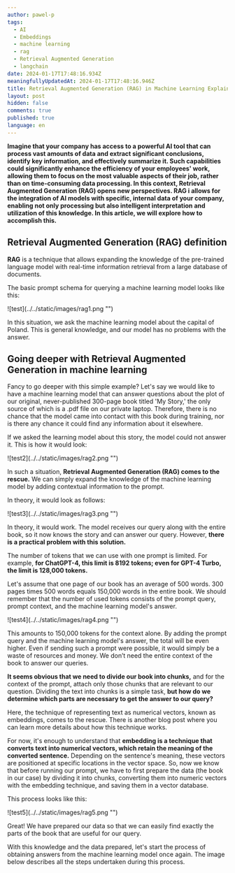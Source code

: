```yaml
---
author: pawel-p
tags:
  - AI
  - Embeddings
  - machine learning
  - rag
  - Retrieval Augmented Generation
  - langchain
date: 2024-01-17T17:48:16.934Z
meaningfullyUpdatedAt: 2024-01-17T17:48:16.946Z
title: Retrieval Augmented Generation (RAG) in Machine Learning Explained
layout: post
hidden: false
comments: true
published: true
language: en
---
```

**Imagine that your company has access to a powerful AI tool that can process vast amounts of data and extract significant conclusions, identify key information, and effectively summarize it. Such capabilities could significantly enhance the efficiency of your employees' work, allowing them to focus on the most valuable aspects of their job, rather than on time-consuming data processing. In this context, Retrieval Augmented Generation (RAG) opens new perspectives. RAG i allows for the integration of AI models with specific, internal data of your company, enabling not only processing but also intelligent interpretation and utilization of this knowledge. In this article, we will explore how to accomplish this.**

## Retrieval Augmented Generation (RAG) definition

**RAG** is a technique that allows expanding the knowledge of the pre-trained language model with real-time information retrieval from a large database of documents.  

The basic prompt schema for querying a machine learning model looks like this:

<div className="image">![test](../../static/images/rag1.png "")</div>

In this situation, we ask the machine learning model about the capital of Poland. This is general knowledge, and our model has no problems with the answer.

## Going deeper with Retrieval Augmented Generation in machine learning

Fancy to go deeper with this simple example? Let's say we would like to have a machine learning model that can answer questions about the plot of our original, never-published 300-page book titled 'My Story,' the only source of which is a .pdf file on our private laptop. Therefore, there is no chance that the model came into contact with this book during training, nor is there any chance it could find any information about it elsewhere.

If we asked the learning model about this story, the model could not answer it. This is how it would look:

<div className="image">![test2](../../static/images/rag2.png "")</div>

In such a situation, **Retrieval Augmented Generation (RAG) comes to the rescue.** We can simply expand the knowledge of the machine learning model by adding contextual information to the prompt.

In theory, it would look as follows:

<div className="image">![test3](../../static/images/rag3.png "")</div>

In theory, it would work. The model receives our query along with the entire book, so it now knows the story and can answer our query. However, **there is a practical problem with this solution.**

The number of tokens that we can use with one prompt is limited. For example, **for ChatGPT-4, this limit is 8192 tokens; even for GPT-4 Turbo, the limit is 128,000 tokens.**

Let's assume that one page of our book has an average of 500 words. 300 pages times 500 words equals 150,000 words in the entire book. We should remember that the number of used tokens consists of the prompt query, prompt context, and the machine learning model's answer.

<div className="image">![test4](../../static/images/rag4.png "")</div>

This amounts to 150,000 tokens for the context alone. By adding the prompt query and the machine learning model's answer, the total will be even higher. Even if sending such a prompt were possible, it would simply be a waste of resources and money. We don’t need the entire context of the book to answer our queries.

**It seems obvious that we need to divide our book into chunks,** and for the context of the prompt, attach only those chunks that are relevant to our question. Dividing the text into chunks is a simple task, **but how do we determine which parts are necessary to get the answer to our query?**

Here, the technique of representing text as numerical vectors, known as embeddings, comes to the rescue. There is another blog post where you can learn more details about how this technique works.

For now, it's enough to understand that **embedding is a technique that converts text into numerical vectors, which retain the meaning of the converted sentence.** Depending on the sentence's meaning, these vectors are positioned at specific locations in the vector space. So, now we know that before running our prompt, we have to first prepare the data (the book in our case) by dividing it into chunks, converting them into numeric vectors with the embedding technique, and saving them in a vector database.

This process looks like this:

<div className="image">![test5](../../static/images/rag5.png "")</div>

Great! We have prepared our data so that we can easily find exactly the parts of the book that are useful for our query.

With this knowledge and the data prepared, let's start the process of obtaining answers from the machine learning model once again. The image below describes all the steps undertaken during this process.